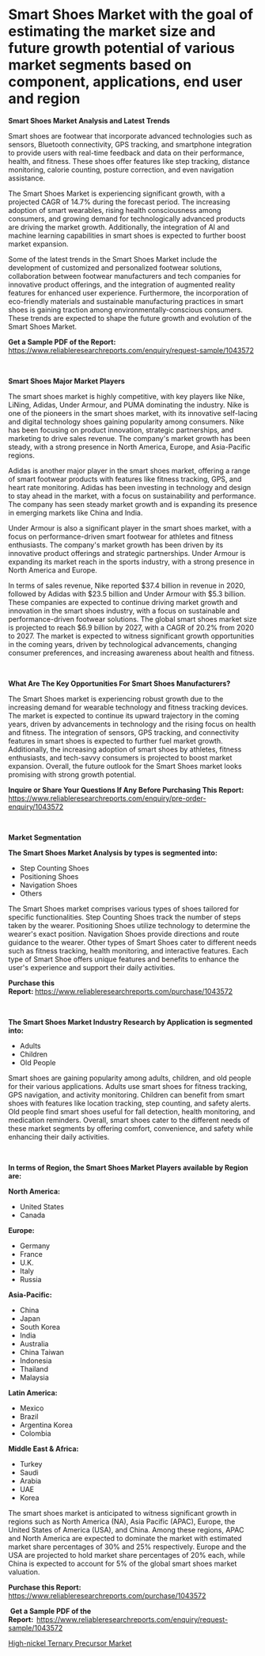<p><h1>Smart Shoes Market with the goal of estimating the market size and future growth potential of various market segments based on component, applications, end user and region</h1></p><p><strong>Smart Shoes Market Analysis and Latest Trends</strong></p>
<p><p>Smart shoes are footwear that incorporate advanced technologies such as sensors, Bluetooth connectivity, GPS tracking, and smartphone integration to provide users with real-time feedback and data on their performance, health, and fitness. These shoes offer features like step tracking, distance monitoring, calorie counting, posture correction, and even navigation assistance.</p><p>The Smart Shoes Market is experiencing significant growth, with a projected CAGR of 14.7% during the forecast period. The increasing adoption of smart wearables, rising health consciousness among consumers, and growing demand for technologically advanced products are driving the market growth. Additionally, the integration of AI and machine learning capabilities in smart shoes is expected to further boost market expansion.</p><p>Some of the latest trends in the Smart Shoes Market include the development of customized and personalized footwear solutions, collaboration between footwear manufacturers and tech companies for innovative product offerings, and the integration of augmented reality features for enhanced user experience. Furthermore, the incorporation of eco-friendly materials and sustainable manufacturing practices in smart shoes is gaining traction among environmentally-conscious consumers. These trends are expected to shape the future growth and evolution of the Smart Shoes Market.</p></p>
<p><strong>Get a Sample PDF of the Report:&nbsp;</strong> <a href="https://www.reliableresearchreports.com/enquiry/request-sample/1043572">https://www.reliableresearchreports.com/enquiry/request-sample/1043572</a></p>
<p>&nbsp;</p>
<p><strong>Smart Shoes Major Market Players</strong></p>
<p><p>The smart shoes market is highly competitive, with key players like Nike, LiNing, Adidas, Under Armour, and PUMA dominating the industry. Nike is one of the pioneers in the smart shoes market, with its innovative self-lacing and digital technology shoes gaining popularity among consumers. Nike has been focusing on product innovation, strategic partnerships, and marketing to drive sales revenue. The company's market growth has been steady, with a strong presence in North America, Europe, and Asia-Pacific regions.</p><p>Adidas is another major player in the smart shoes market, offering a range of smart footwear products with features like fitness tracking, GPS, and heart rate monitoring. Adidas has been investing in technology and design to stay ahead in the market, with a focus on sustainability and performance. The company has seen steady market growth and is expanding its presence in emerging markets like China and India.</p><p>Under Armour is also a significant player in the smart shoes market, with a focus on performance-driven smart footwear for athletes and fitness enthusiasts. The company's market growth has been driven by its innovative product offerings and strategic partnerships. Under Armour is expanding its market reach in the sports industry, with a strong presence in North America and Europe.</p><p>In terms of sales revenue, Nike reported $37.4 billion in revenue in 2020, followed by Adidas with $23.5 billion and Under Armour with $5.3 billion. These companies are expected to continue driving market growth and innovation in the smart shoes industry, with a focus on sustainable and performance-driven footwear solutions. The global smart shoes market size is projected to reach $6.9 billion by 2027, with a CAGR of 20.2% from 2020 to 2027. The market is expected to witness significant growth opportunities in the coming years, driven by technological advancements, changing consumer preferences, and increasing awareness about health and fitness.</p></p>
<p>&nbsp;</p>
<p><strong>What Are The Key Opportunities For Smart Shoes Manufacturers?</strong></p>
<p><p>The Smart Shoes market is experiencing robust growth due to the increasing demand for wearable technology and fitness tracking devices. The market is expected to continue its upward trajectory in the coming years, driven by advancements in technology and the rising focus on health and fitness. The integration of sensors, GPS tracking, and connectivity features in smart shoes is expected to further fuel market growth. Additionally, the increasing adoption of smart shoes by athletes, fitness enthusiasts, and tech-savvy consumers is projected to boost market expansion. Overall, the future outlook for the Smart Shoes market looks promising with strong growth potential.</p></p>
<p><strong>Inquire or Share Your Questions If Any Before Purchasing This Report:</strong> <a href="https://www.reliableresearchreports.com/enquiry/pre-order-enquiry/1043572">https://www.reliableresearchreports.com/enquiry/pre-order-enquiry/1043572</a></p>
<p>&nbsp;</p>
<p><strong>Market Segmentation</strong></p>
<p><strong>The Smart Shoes Market Analysis by types is segmented into:</strong></p>
<p><ul><li>Step Counting Shoes</li><li>Positioning Shoes</li><li>Navigation Shoes</li><li>Others</li></ul></p>
<p><p>The Smart Shoes market comprises various types of shoes tailored for specific functionalities. Step Counting Shoes track the number of steps taken by the wearer. Positioning Shoes utilize technology to determine the wearer's exact position. Navigation Shoes provide directions and route guidance to the wearer. Other types of Smart Shoes cater to different needs such as fitness tracking, health monitoring, and interactive features. Each type of Smart Shoe offers unique features and benefits to enhance the user's experience and support their daily activities.</p></p>
<p><strong>Purchase this Report:&nbsp;</strong><a href="https://www.reliableresearchreports.com/purchase/1043572">https://www.reliableresearchreports.com/purchase/1043572</a></p>
<p>&nbsp;</p>
<p><strong>The Smart Shoes Market Industry Research by Application is segmented into:</strong></p>
<p><ul><li>Adults</li><li>Children</li><li>Old People</li></ul></p>
<p><p>Smart shoes are gaining popularity among adults, children, and old people for their various applications. Adults use smart shoes for fitness tracking, GPS navigation, and activity monitoring. Children can benefit from smart shoes with features like location tracking, step counting, and safety alerts. Old people find smart shoes useful for fall detection, health monitoring, and medication reminders. Overall, smart shoes cater to the different needs of these market segments by offering comfort, convenience, and safety while enhancing their daily activities.</p></p>
<p>&nbsp;</p>
<p><strong>In terms of Region, the Smart Shoes Market Players available by Region are:</strong></p>
<p>
    <p> <strong> North America: </strong>
        <ul>
            <li>United States</li>
            <li>Canada</li>
        </ul>
        </p> 
    <p> <strong> Europe: </strong>
        <ul>
            <li>Germany</li>
            <li>France</li>
            <li>U.K.</li>
            <li>Italy</li>
            <li>Russia</li>
        </ul>
        </p> 
    <p> <strong> Asia-Pacific: </strong>
        <ul>
            <li>China</li>
            <li>Japan</li>
            <li>South Korea</li>
            <li>India</li>
            <li>Australia</li>
            <li>China Taiwan</li>
            <li>Indonesia</li>
            <li>Thailand</li>
            <li>Malaysia</li>
        </ul>
        </p> 
    <p> <strong> Latin America: </strong>
        <ul>
            <li>Mexico</li>
            <li>Brazil</li>
            <li>Argentina Korea</li>
            <li>Colombia</li>
        </ul>
        </p> 
    <p> <strong> Middle East & Africa: </strong>
        <ul>
            <li>Turkey</li>
            <li>Saudi</li>
            <li>Arabia</li>
            <li>UAE</li>
            <li>Korea</li>
        </ul>
    </p>
    </p>
<p><p>The smart shoes market is anticipated to witness significant growth in regions such as North America (NA), Asia Pacific (APAC), Europe, the United States of America (USA), and China. Among these regions, APAC and North America are expected to dominate the market with estimated market share percentages of 30% and 25% respectively. Europe and the USA are projected to hold market share percentages of 20% each, while China is expected to account for 5% of the global smart shoes market valuation.</p></p>
<p><strong>Purchase this Report: </strong><a href="https://www.reliableresearchreports.com/purchase/1043572">https://www.reliableresearchreports.com/purchase/1043572</a></p>
<p>&nbsp;<strong>Get a Sample PDF of the Report:&nbsp;&nbsp;</strong><a href="https://www.reliableresearchreports.com/enquiry/request-sample/1043572">https://www.reliableresearchreports.com/enquiry/request-sample/1043572</a></p>
<p><strong></strong></p>
<p><p><a href="https://spotless-saver-8fd.notion.site/High-nickel-Ternary-Precursor-Market-Furnish-Information-about-Market-Size-Market-Share-Market-Dyn-6854bab8d8284f87be4d54749fc160b2">High-nickel Ternary Precursor Market</a></p></p>